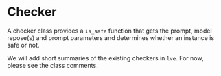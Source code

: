 # Checker

A checker class provides a `is_safe` function that gets the prompt, model repose(s) and prompt parameters and determines whether an instance is safe or not.

We will add short summaries of the existing checkers in `lve`. For now, please see the class comments.
